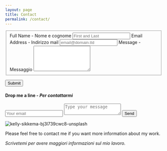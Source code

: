 ```yaml
---
layout: page
title: Contact
permalink: /contact/
---
```




<form id="fs-frm" name="simple-contact-form" accept-charset="utf-8" action="https://formspree.io/f/xgeryypd" method="post">

<fieldset id="fs-frm-inputs"><label for="full-name">Full Name - Nome e cognome</label> 
        <input type="text" name="name" id="full-name" placeholder="First and Last" required=""> 
        <label for="email-address">Email Address - Indirizzo mail</label> 
        <input type="email" name="_replyto" id="email-address" placeholder="email@domain.tld" required=""> 
        <label for="message">Message - Messaggio</label> <textarea rows="5" name="message" id="message" placeholder="Aenean lacinia bibendum nulla sed consectetur. Vivamus sagittis lacus vel augue laoreet rutrum faucibus dolor auctor. Donec ullamcorper nulla non metus auctor fringilla nullam quis risus." required="">
        </textarea> <input type="hidden" name="_subject" id="email-subject" value="Contact Form Submission"></fieldset>

<input type="submit" value="Submit"></form>






<div id="contact">
        <h4>Drop me a line - <i>Per contattarmi</i></h4>
        <div id="contact-form">
                <form action="https://formspree.io/f/xgeryypd" method="POST">
                <input type="hidden" name="_subject" value="Contact request from personal website" />
                <input type="email" name="_replyto" placeholder="Your email" required>
                <textarea name="message" placeholder="Type your message" required></textarea>
                <button type="submit">Send</button>
            </form>
        </div>
    </div>

 
 
![kelly-sikkema-bj3l739cwc8-unsplash](https://user-images.githubusercontent.com/57620839/94664646-6d682f00-030b-11eb-894f-56618c6e798c.jpg)

Please feel free to contact me if you want more information about my work.

_Scrivetemi per avere maggiori informazioni sul mio lavoro._
